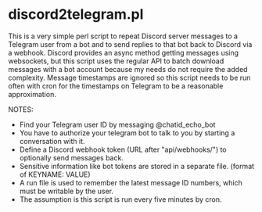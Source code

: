# discord2telegram.pl
This is a very simple perl script to repeat Discord server messages to a Telegram user
from a bot and to send replies to that bot back to Discord via a webhook. Discord 
provides an async method getting messages using websockets, but this script uses the 
regular API to batch download messages with a bot account because my needs do not 
require the added complexity. Message timestamps are ignored so this script needs to be 
run often with cron for the timestamps on Telegram to be a reasonable approximation.

NOTES:
* Find your Telegram user ID by messaging @chatid_echo_bot
* You have to authorize your telegram bot to talk to you by starting a conversation with it.
* Define a Discord webhook token (URL after "api/webhooks/") to optionally send messages back.
* Sensitive information like bot tokens are stored in a separate file. (format of KEYNAME: VALUE)
* A run file is used to remember the latest message ID numbers, which must be writable by the user.
* The assumption is this script is run every five minutes by cron.
